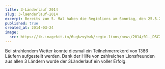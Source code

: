 ```yaml
---
title: 3-Länderlauf 2014
slug: 3-laenderlauf-2014
excerpt: Bereits zum 5. Mal haben die Regiolions am Sonntag, den 25.5.2014 das Patronat über den 3Länderlauf übernommen und die Verpflegung auf dem Marktplatz organisiert und durchführt. Mit dem Erlös dieser Veranstaltung werden Ferienlager für Kinder aus allen 3 Ländern im Sommer 2014 in Zusammenarbeit mit dem Leo Club Weil am Rhein organisiert.
published: true
created_at: 2014-03-24
image:
  src: https://ik.imagekit.io/6uqkzvybwk/regio-lions/news/2014/01-_DSC2477.jpeg?updatedAt=1707158939647
---
```


Bei strahlendem Wetter konnte diesmal ein Teilnehmerrekord von 1386 Läufern aufgestellt werden. Dank der Hilfe von zahlreichen Lionsfreunden aus allen 3 Ländern wurde der 3Länderlauf ein voller Erfolg.
